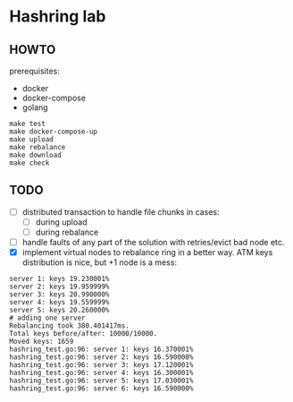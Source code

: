 # Hashring lab
## HOWTO

prerequisites:
- docker
- docker-compose
- golang

```shell
make test
make docker-compose-up
make upload
make rebalance
make download
make check
```

## TODO

- [ ] distributed transaction to handle file chunks in cases:
  - [ ] during upload
  - [ ]  during rebalance
- [ ] handle faults of any part of the solution with retries/evict bad node etc.
- [x] implement virtual nodes to rebalance ring in a better way. ATM keys distribution is nice, but +1 node is a mess:
```shell
server 1: keys 19.230001%
server 2: keys 19.959999%
server 3: keys 20.990000%
server 4: keys 19.559999%
server 5: keys 20.260000%
# adding one server
Rebalancing took 380.401417ms. 
Total keys before/after: 10000/10000. 
Moved keys: 1659
hashring_test.go:96: server 1: keys 16.370001%
hashring_test.go:96: server 2: keys 16.590000%
hashring_test.go:96: server 3: keys 17.120001%
hashring_test.go:96: server 4: keys 16.300001%
hashring_test.go:96: server 5: keys 17.030001%
hashring_test.go:96: server 6: keys 16.590000%
```
